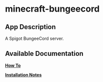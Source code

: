 # minecraft-bungeecord

## App Description

A Spigot BungeeCord server.

## Available Documentation

[**How To**](charts/stable/minecraft-bungeecord/How-To)

[**Installation Notes**](charts/stable/minecraft-bungeecord/installation_notes)

